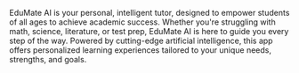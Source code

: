 EduMate AI is your personal, intelligent tutor, designed to empower students of all ages to achieve academic success. Whether you're struggling with math, science, literature, or test prep, EduMate AI is here to guide you every step of the way. Powered by cutting-edge artificial intelligence, this app offers personalized learning experiences tailored to your unique needs, strengths, and goals.
